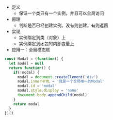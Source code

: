 - 定义
  - 保证一个类只有一个实例，并且可以全局访问
- 原理
  - 判断是否已经创建实例。没有则创建，有则返回
- 实现
  - 实例绑定到类（对象）上
  - 实例绑定到闭包的内部变量上
- 应用一：全局模态框
```javascript
const Modal = (function() {
  let modal = null
  return function() {
    if(!modal) {
      modal = document.createElement('div')
      modal.innerHTML = '我是一个全局唯一的Modal'
      modal.id = 'modal'
      modal.style.display = 'none'
      document.body.appendChild(modal)
    }
    return modal
  }
})()
```